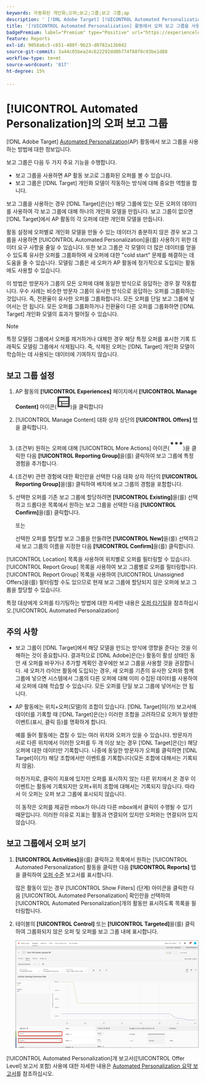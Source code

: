 ```yaml
---
keywords: 자동화된 개인화;오퍼;보고;그룹;보고 그룹;ap
description: ' [!DNL Adobe Target] [!UICONTROL Automated Personalization] 활동에서 오퍼 보고 그룹을 사용하는 방법을 알아봅니다.'
title: '[!UICONTROL Automated Personalization] 활동에서 오퍼 보고 그룹을 사용할 수 있습니까?'
badgePremium: label="Premium" type="Positive" url="https://experienceleague.adobe.com/docs/target/using/introduction/intro.html?lang=en#premium newtab=true" tooltip="Target Premium에 포함된 내용을 확인합니다."
feature: Reports
exl-id: 9058a6c5-c651-480f-9b23-d0782a13b042
source-git-commit: 3a44c05bea24c622292dd0b774f88f0c93be1d88
workflow-type: tm+mt
source-wordcount: '817'
ht-degree: 15%

---
```


# [!UICONTROL Automated Personalization]의 오퍼 보고 그룹

[!DNL Adobe Target] [Automated Personalization](/help/main/c-activities/t-automated-personalization/automated-personalization.md)(AP) 활동에서 보고 그룹을 사용하는 방법에 대한 정보입니다.

보고 그룹은 다음 두 가지 주요 기능을 수행합니다.

* 보고 그룹을 사용하면 AP 활동 보고로 그룹화된 오퍼를 볼 수 있습니다.
* 보고 그룹은 [!DNL Target] 개인화 모델이 작동하는 방식에 대해 중요한 역할을 합니다.

보고 그룹을 사용하는 경우 [!DNL Target]은(는) 해당 그룹에 있는 모든 오퍼의 데이터를 사용하여 각 보고 그룹에 대해 하나의 개인화 모델을 만듭니다. 보고 그룹이 없으면 [!DNL Target]에서 AP 활동의 각 오퍼에 대한 개인화 모델을 만듭니다.

활동 설정에 오퍼별로 개인화 모델을 만들 수 있는 데이터가 충분하지 않은 경우 보고 그룹을 사용하면 [!UICONTROL Automated Personalization]을(를) 사용하기 위한 데이터 요구 사항을 줄일 수 있습니다. 또한 보고 그룹은 각 모델이 더 많은 데이터를 얻을 수 있도록 유사한 오퍼를 그룹화하여 새 오퍼에 대한 &quot;cold start&quot; 문제를 해결하는 데 도움을 줄 수 있습니다. 모델링 그룹은 새 오퍼가 AP 활동에 정기적으로 도입되는 활동에도 사용할 수 있습니다.

이 방법은 방문자가 그룹의 모든 오퍼에 대해 동일한 방식으로 응답하는 경우 잘 작동합니다. 우수 사례는 비슷한 방문자 그룹이 유사한 방식으로 응답하는 오퍼를 그룹화하는 것입니다. 즉, 전환율이 유사한 오퍼를 그룹화합니다. 모든 오퍼를 단일 보고 그룹에 넣어서는 안 됩니다. 모든 오퍼를 그룹화하거나 전환율이 다른 오퍼를 그룹화하면 [!DNL Target] 개인화 모델의 효과가 떨어질 수 있습니다.

>[!NOTE]
>
>특정 모델링 그룹에서 오퍼를 제거하거나 대체한 경우 해당 특정 오퍼를 표시한 기록 트래픽도 모델링 그룹에서 삭제됩니다. 즉, 삭제된 오퍼는 [!DNL Target] 개인화 모델이 학습하는 데 사용되는 데이터에 기여하지 않습니다.

## 보고 그룹 설정

1. AP 활동의 **[!UICONTROL Experiences]** 페이지에서 **[!UICONTROL Manage Content]** 아이콘(![콘텐츠 관리 아이콘](/help/main/assets/icons/Experience.svg))을 클릭합니다
1. [!UICONTROL Manage Content] 대화 상자 상단의 **[!UICONTROL Offers]** 탭을 클릭합니다.
1. (조건부) 원하는 오퍼에 대해 [!UICONTROL More Actions] 아이콘(![추가 작업 아이콘](/help/main/assets/icons/MoreSmall.svg))을 클릭한 다음 **[!UICONTROL Reporting Group]**&#x200B;을(를) 클릭하여 보고 그룹에 특정 경험을 추가합니다.

1. (조건부) 관련 경험에 대한 확인란을 선택한 다음 대화 상자 하단의 **[!UICONTROL Reporting Group]**&#x200B;을(를) 클릭하여 배치에 보고 그룹의 경험을 포함합니다.

1. 선택한 오퍼를 기존 보고 그룹에 할당하려면 **[!UICONTROL Existing]**&#x200B;을(를) 선택하고 드롭다운 목록에서 원하는 보고 그룹을 선택한 다음 **[!UICONTROL Confirm]**&#x200B;을(를) 클릭합니다.

   또는

   선택한 오퍼를 할당할 보고 그룹을 만들려면 **[!UICONTROL New]**&#x200B;을(를) 선택하고 새 보고 그룹의 이름을 지정한 다음 **[!UICONTROL Confirm]**&#x200B;을(를) 클릭합니다.

[!UICONTROL Location] 목록을 사용하여 위치별로 오퍼를 필터링할 수 있습니다. [!UICONTROL Report Group] 목록을 사용하여 보고 그룹별로 오퍼를 필터링합니다. [!UICONTROL Report Group] 목록을 사용하여 [!UICONTROL Unassigned Offers]을(를) 필터링할 수도 있으므로 현재 보고 그룹에 할당되지 않은 오퍼에 보고 그룹을 할당할 수 있습니다.

특정 대상에게 오퍼를 타기팅하는 방법에 대한 자세한 내용은 [오퍼 타기팅](/help/main/c-activities/t-automated-personalization/ap-target-offers.md#task_F207ED7A41B84FD39BB6FCBFABF4B23E)을 참조하십시오.[!UICONTROL Automated Personalization]

## 주의 사항

* 보고 그룹이 [!DNL Target]에서 해당 모델을 만드는 방식에 영향을 준다는 것을 이해하는 것이 중요합니다. 결과적으로 [!DNL Adobe]은(는) 활동이 활성 상태인 동안 새 오퍼를 바꾸거나 추가할 계획인 경우에만 보고 그룹을 사용할 것을 권장합니다. 새 오퍼가 라이브 활동에 도입되는 경우, 새 오퍼를 기존의 유사한 오퍼와 함께 그룹에 넣으면 시스템에서 그룹의 다른 오퍼에 대해 이미 수집된 데이터를 사용하여 새 오퍼에 대해 학습할 수 있습니다. 모든 오퍼를 단일 보고 그룹에 넣어서는 안 됩니다.

* AP 활동에는 위치+오퍼(모델)의 조합이 있습니다. [!DNL Target]이(가) 보고서에 데이터를 기록할 때 [!DNL Target]은(는) 이러한 조합을 고려하므로 오퍼가 발생한 이벤트(표시, 클릭 등)를 명확하게 합니다.

  예를 들어 활동에는 겹칠 수 있는 여러 위치와 오퍼가 있을 수 있습니다. 방문자가 서로 다른 위치에서 이러한 오퍼를 두 개 이상 보는 경우 [!DNL Target]은(는) 해당 오퍼에 대한 데이터만 기록합니다. 나중에 동일한 방문자가 오퍼를 클릭하면 [!DNL Target]이(가) 해당 조합에서만 이벤트를 기록합니다(모든 조합에 대해서는 기록되지 않음).

  마찬가지로, 클릭이 지표에 있지만 오퍼를 표시하지 않는 다른 위치에서 온 경우 이 이벤트는 활동에 기록되지만 오퍼+위치 조합에 대해서는 기록되지 않습니다. 따라서 이 오퍼는 오퍼 보고 그룹에 표시되지 않습니다.

  이 동작은 오퍼를 제공한 mbox가 아니라 다른 mbox에서 클릭이 수행될 수 있기 때문입니다. 이러한 이유로 지표는 활동과 연결되어 있지만 오퍼와는 연결되어 있지 않습니다.

## 보고 그룹에서 오퍼 보기

1. **[!UICONTROL Activities]**&#x200B;을(를) 클릭하고 목록에서 원하는 [!UICONTROL Automated Personalization] 활동을 클릭한 다음 **[!UICONTROL Reports]** 탭을 클릭하여 [오퍼 수준](/help/main/c-reports/personalization-reports/reports-ap.md) 보고서를 표시합니다.

   많은 활동이 있는 경우 [!UICONTROL Show Filters] (단계) 아이콘을 클릭한 다음 [!UICONTROL Automated Personalization] 확인란을 선택하여 [!UICONTROL Automated Personalization]개의 활동만 표시하도록 목록을 필터링합니다.

1. 테이블의 **[!UICONTROL Control]** 또는 **[!UICONTROL Targeted]**&#x200B;을(를) 클릭하여 그룹화되지 않은 오퍼 및 오퍼를 보고 그룹 내에 표시합니다.

   ![오퍼 그룹: 제어 및 타깃팅](/help/main/c-reports/c-report-settings/assets/offer-groups.png)

[!UICONTROL Automated Personalization]개 보고서([!UICONTROL Offer Level] 보고서 포함) 사용에 대한 자세한 내용은 [Automated Personalization 요약 보고서](/help/main/c-reports/personalization-reports/reports-ap.md)를 참조하십시오.
